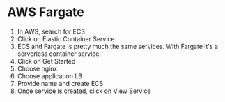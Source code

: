# AWS Fargate     

1. In AWS, search for ECS
2. Click on Elastic Container Service
3. ECS and Fargate is pretty much the same services.  With Fargate it's a serverless container service.
4. Click on Get Started
5. Choose nginx
6. Choose application LB
7. Provide name and create ECS
8. Once service is created, click on View Service